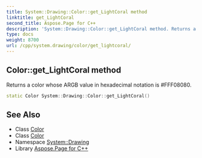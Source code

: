 ```yaml
---
title: System::Drawing::Color::get_LightCoral method
linktitle: get_LightCoral
second_title: Aspose.Page for C++
description: 'System::Drawing::Color::get_LightCoral method. Returns a color whose ARGB value in hexadecimal notation is #FFF08080 in C++.'
type: docs
weight: 8700
url: /cpp/system.drawing/color/get_lightcoral/
---
```

## Color::get_LightCoral method


Returns a color whose ARGB value in hexadecimal notation is #FFF08080.

```cpp
static Color System::Drawing::Color::get_LightCoral()
```

## See Also

* Class [Color](../)
* Class [Color](../)
* Namespace [System::Drawing](../../)
* Library [Aspose.Page for C++](../../../)
